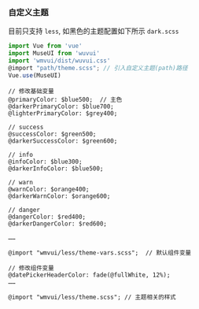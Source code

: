 
<!-- 动态的切换主题,需要依赖 `webpack` 的 `raw-loader` 加载器

```html
<template>
<vui-tabs :value="theme" @change="changeTheme">
  <vui-tab title="LIGHT (DEFAULT)" value="light"/>
  <vui-tab title="DARK" value="dark"/>
  <vui-tab title="CARBON" value="carbon"/>
  <vui-tab title="TEAL" value="teal"/>
</vui-tabs>
</template>
<script>
import light from 'wmvui/dist/theme-default.css'
import dark from 'wmvui/dist/theme-dark.css'
import carbon from 'wmvui/dist/theme-carbon.css'
import teal from 'wmvui/dist/theme-teal.css'
export default {
  data () {
    return {
      theme: 'light',
      themes: {
        light,
        dark,
        carbon,
        teal
      }
    }
  },
  methods: {
    changeTheme (theme) {
      this.theme = theme
      const styleEl = this.getThemeStyle()
      styleEl.innerHTML = this.themes[theme] || ''
    },
    getThemeStyle () {
      const themeId = 'muse-theme'
      let styleEl = document.getElementById(themeId)
      if (styleEl) return styleEl
      styleEl = document.createElement('style')
      styleEl.id = themeId
      document.body.appendChild(styleEl)
      return styleEl
    }
  }
}
</script>
``` -->

### 自定义主题
目前只支持 `less`, 如黑色的主题配置如下所示 `dark.scss`
```js
import Vue from 'vue'
import MuseUI from 'wuvui'
import 'wmvui/dist/wuvui.css'
@import "path/theme.scss"; // 引入自定义主题(path)路径
Vue.use(MuseUI)
```

```less
// 修改基础变量
@primaryColor: $blue500;  // 主色
@darkerPrimaryColor: $blue700;
@lighterPrimaryColor: $grey400;

// success
@successColor: $green500;
@darkerSuccessColor: $green600; 

// info
@infoColor: $blue300;
@darkerInfoColor: $blue500; 

// warn
@warnColor: $orange400;
@darkerWarnColor: $orange600; 

// danger
@dangerColor: $red400;
@darkerDangerColor: $red600; 

……

@import "wmvui/less/theme-vars.scss";  // 默认组件变量

// 修改组件变量
@datePickerHeaderColor: fade(@fullWhite, 12%);
……

@import "wmvui/less/theme.scss"; // 主题相关的样式

```

<!-- ### 关于主题变量

主题的颜色变量，来源于 [material design colors](https://material.google.com/style/color.html#color-text-background-colors) -->

<!-- ```less
@fontFamily: Roboto, Lato, sans-serif;  // 字体

// 主色和强调色
@primaryColor: $lightBlue;           // 主色
@darkerPrimaryColor: $lightBlue700;  // 更深的主色
@lighterPrimaryColor: $grey400;      // 浅一点的主色
@accentColor: $pinkA200;             // 强调色
$darkerAccentColor: $grey100;        // 更深的强调色
@lighterAccentColor: $grey500;       // 浅一点的强调色

// 文本颜色
@textColor: $darkBlack;
@primaryTextColor: fade(@fullBlack, 54%);
$alternateTextColor: $white;
@borderColor: fade(@fullBlack, 12%);
@disabledColor: fade(@fullBlack, 38%);

// background
@backgroundColor: $white;           // 背景色
@statusBarBackgroundColor: $grey300; // web项目没有状态栏，所以也没有使用
@appbarBackgroundColor: $grey100; // 并未在appbar组件中应用
@dialogBackgroundColor: $white; // dialogs、 cards、 paper 组件背景

// icon color
@activeIconColor: fade(@fullBlack, 54%);
@inActiveIconColor: fade(@fullBlack, 38%);
```
 -->
